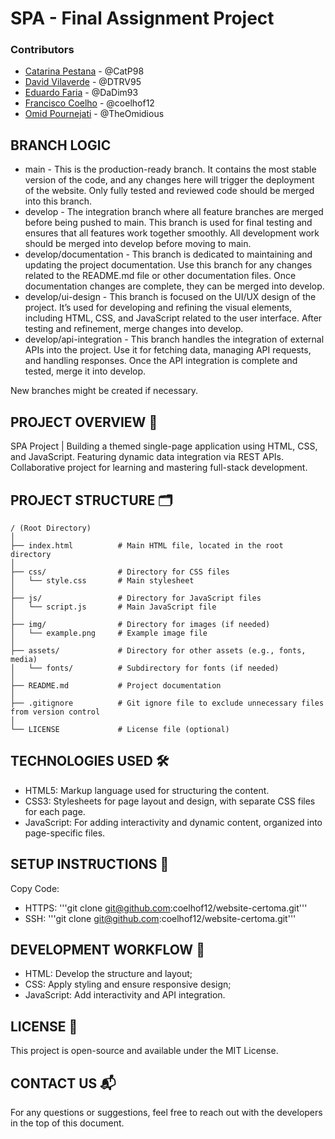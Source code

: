 # SPA - Final Assignment Project

### Contributors

- [Catarina Pestana](https://github.com/catp98) - @CatP98
- [David Vilaverde](https://github.com/dtrv95) - @DTRV95
- [Eduardo Faria](https://github.com/DaDim93) - @DaDim93
- [Francisco Coelho](https://github.com/coelhof12) - @coelhof12 
- [Omid Pournejati](https://github.com/theomidious) - @TheOmidious

## BRANCH LOGIC

- main - This is the production-ready branch. It contains the most stable version of the code, and any changes here will trigger the deployment of the website. Only fully tested and reviewed code should be merged into this branch.
- develop - The integration branch where all feature branches are merged before being pushed to main. This branch is used for final testing and ensures that all features work together smoothly. All development work should be merged into develop before moving to main.
- develop/documentation - This branch is dedicated to maintaining and updating the project documentation. Use this branch for any changes related to the README.md file or other documentation files. Once documentation changes are complete, they can be merged into develop.
- develop/ui-design - This branch is focused on the UI/UX design of the project. It’s used for developing and refining the visual elements, including HTML, CSS, and JavaScript related to the user interface. After testing and refinement, merge changes into develop.
- develop/api-integration - This branch handles the integration of external APIs into the project. Use it for fetching data, managing API requests, and handling responses. Once the API integration is complete and tested, merge it into develop.

New branches might be created if necessary.

## PROJECT OVERVIEW 🚀

SPA Project | Building a themed single-page application using HTML, CSS, and JavaScript. Featuring dynamic data integration via REST APIs. Collaborative project for learning and mastering full-stack development.

## PROJECT STRUCTURE 🗂️

```
/ (Root Directory)
│
├── index.html          # Main HTML file, located in the root directory
│
├── css/                # Directory for CSS files
│   └── style.css       # Main stylesheet
│
├── js/                 # Directory for JavaScript files
│   └── script.js       # Main JavaScript file
│
├── img/                # Directory for images (if needed)
│   └── example.png     # Example image file
│
├── assets/             # Directory for other assets (e.g., fonts, media)
│   └── fonts/          # Subdirectory for fonts (if needed)
│
├── README.md           # Project documentation
│
├── .gitignore          # Git ignore file to exclude unnecessary files from version control
│
└── LICENSE             # License file (optional)
```

## TECHNOLOGIES USED 🛠️

- HTML5: Markup language used for structuring the content.
- CSS3: Stylesheets for page layout and design, with separate CSS files for each page.
- JavaScript: For adding interactivity and dynamic content, organized into page-specific files.

## SETUP INSTRUCTIONS 📝

Copy Code:

- HTTPS: '''git clone git@github.com:coelhof12/website-certoma.git'''
- SSH: '''git clone git@github.com:coelhof12/website-certoma.git'''

## DEVELOPMENT WORKFLOW 🔄

- HTML: Develop the structure and layout;
- CSS: Apply styling and ensure responsive design;
- JavaScript: Add interactivity and API integration.

## LICENSE 📜

This project is open-source and available under the MIT License.

## CONTACT US 📬

For any questions or suggestions, feel free to reach out with the developers in the top of this document.
